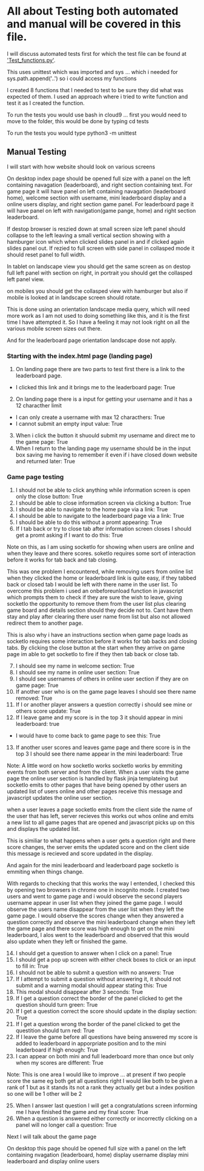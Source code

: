 # All about Testing both automated and manual will be covered in this file.

I will discuss automated tests first for which the test file can be found at ['Test_functions.py'](../tests/test_functions.py).

This uses unittest which was imported and sys ... which i needed for sys.path.append('..') so i could access my functions

I created 8 functions that I needed to test to be sure they did what was expected of them. I used an approach where i tried
to write function and test it as I created the function.

To run the tests you would use bash in cloud9 ... first you would need to move to the folder, this would be done by typing cd tests

To run the tests you would type python3 -m unittest

## Manual Testing

I will start with how website should look on various screens


On desktop index page should be opened full size with a panel on the left containing navagation (leaderboard), and right section containing
text. For game page it will have panel on left containing navagation (leaderboard home), welcome section with username, mini leaderboard
display and a online users display, and right section game panel. For leaderboard page it will have panel on left with navigation(game pange, home)
and right section leaderboard.

If destop browser is reszied down at small screen size left panel should collapse to the left leaving a small vertical section showing
with a hamburger icon which when clicked slides panel in and if clicked again slides panel out. If rezied to full screen with side panel in
collasped mode it should reset panel to full width.

In tablet on landscape view you should get the same screen as on destop full left panel with section on right, in portrait you should
get the collasped left panel view.

on mobiles you should get the collasped view with hamburger but also if mobile is looked at in landscape screen should rotate. 

This is done using an orientation landscape media query, which will need more work as I am not used to doing something like this, and
it is the first time I have attempted it. So I have a feeling it may not look right on all the various mobile screen sizes out there.

And for the leaderboard page orientation landscape dose not apply.



### Starting with the index.html page (landing page)

1. On landing page there are two parts to test first there is a link to the leaderboard page.
 * I clicked this link and it brings me to the leaderboard page: True
2. On landing page there is a input for getting your username and it has a 12 characther limit
 * I can only create a username with max 12 characthers: True
 * I cannot submit an empty input value: True
3. When i click the button it shuould submit my username and direct me to the game page: True
4. When I return to the landing page my username should be in the input box saving me having to remember it even if i have closed down
website and returned later: True


### Game page testing
1. I should not be able to click anything while information screen is open only the close button: True
2. I should be able to close information screen via clicking a button: True
3. I should be able to navigate to the home page via a link: True
4. I should be able to navigate to the leaderboard page via a link: True
5. I should be able to do this without a promt appearing: True
6. If I tab back or try to close tab after information screen closes I should get a promt asking if I want to do this: True

Note on this, as I am using socketIo for showing when users are online and when they leave and there scores. soketIo requires some
sort of interaction before it works for tab back and tab closing.

This was one problem I encountered, while removing users from online list when they clicked the home or leaderboard link is quite easy,
if they tabbed back or closed tab I would be left with there name in the user list. To overcome this problem i used an onbeforeunload
function in javascript which prompts them to check if they are sure the wish to leave, giving socketIo the opportunity to remove them
from the user list plus clearing game board and details section should they decide not to. Cant have them stay and play after clearing
there user name from list but also not allowed redirect them to another page.

This is also why i have an instructions section when game page loads as socketIo requires some interaction before it works for tab backs
and closing tabs. By clicking the close button at the start when they arrive on game page im able to get socketIo to fire if they then
tab back or close tab.

7. I should see my name in welcome section: True
8. I should see my name in online user section: True
9. I should see usernames of others in online user section if they are on game page: True
10. If another user who is on the game page leaves I should see there name removed: True
11. If I or another player answers a question correctly i should see mine or others score update: True
12. If I leave game and my score is in the top 3 it should appear in mini leaderboard: true
  * I would have to come back to game page to see this: True
13. If another user scores and leaves game page and there score is in the top 3 I should see there name appear in the mini leaderboard: True

Note: A little word on how socketIo works
socketIo works by emmiting events from both server and from the client. When a user visits the game page the online user
section is handled by flask jinja templateing but socketIo emits to other pages that have being opened by other users an updated list
of users online and other pages receive this message and javascript updates the online user section.

when a user leaves a page socketIo emits from the client side the name of the user that has left, server recieves this works out whos
online and emits a new list to all game pages that are opened and javascript picks up on this and displays the updated list.

This is similiar to what happens when a user gets a question right and there score changes, the server emits the updated score and
on the client side this message is recieved and score updated in the display.

And again for the mini leaderboard and leaderboard page socketIo is emmiting when things change.

With regards to checking that this works the way I entended, I checked this by opening two browsers in chrome one in incognito mode.
I created two users and went to game page and i would observe the second players username appear in user list when they
joined the game page. I would observe the users name disappear from the user list when they left the game page. I would observe the 
scores change when they answered a question correctly and observe the mini leaderboard change when they left the game page and there
score was high enough to get on the mini leaderboard, I alos went to the leaderboard and observed that this would also update when they
left or finished the game.

14. I should get a question to answer when I click on a panel: True
15. I should get a pop up screen with either check boxes to click or an input to fill in: True
16. I should not be able to submit a question with no answers: True
17. If I attempt to submit a question without answering it, it should not submit and a warning modal should appear stating this: True
18. This modal should disappear after 3 seconds: True
19. If I get a question correct the border of the panel clicked to get the question should turn green: True
20. If I get a question correct the score should update in the display section: True
21. If I get a question wrong the border of the panel clicked to get the questition should turn red: True
22. If I leave the game before all questions have being answered my score is added to leaderboard in apporpriate position and to the mini
leaderboard if high enough: True
24. I can appear on both mini and full leaderboard more than once but only when my scores are different: True


Note: This is one area I would like to improve ... at present if two people score the same eg both get all questions right I would
like both to be given a rank of 1 but as it stands its not a rank they actually get but a index position so one will be 1 other will be 2


25. When I answer last question I will get a congratulations screen informing me I have finished the game and my final score: True
26. When a question is answered either correctly or incorrectly clicking on a panel will no longer call a question: True























































































Next I will talk about the game page

On desktop this page should be opened full size with a panel on the left containing nvagation (leaderboard, home) display username
display mini leaderboard and display online users



